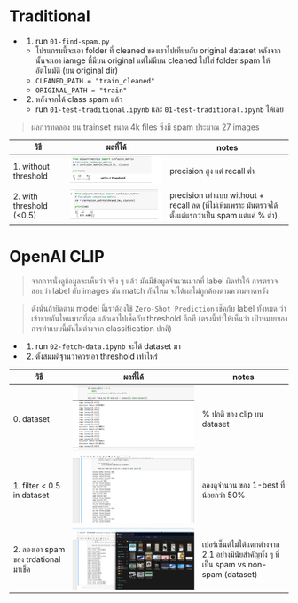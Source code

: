 # Traditional
- 1. run `01-find-spam.py`
	- โปรแกรมนี้จะเอา folder ที่ cleaned ของเราไปเทียบกับ original dataset หลังจากนั้นจะเอา iamge ที่มีบน original แต่ไม่มีบน cleaned ไปใส่ folder spam ให้อัตโนมัติ (บน original dir)
	- `CLEANED_PATH = "train_cleaned"`
	- `ORIGINAL_PATH = "train"`
- 2. หลังจากได้ class spam แล้ว
	- run `01-test-traditional.ipynb` และ `01-test-traditional.ipynb` ได้เลย

> ผลการทดลอง บน trainset ขนาด 4k files ซึ่งมี spam ประมาณ 27 images


| วิธี | ผลที่ได้ |  notes |
|---|---|---|
| 1. without threshold | ![/spam-class-result-without.png](spam-class-result-without.png) | precision สูง แต่ recall ต่ำ |
| 2. with threshold (<0.5) | ![/spam-class-result-with.png](spam-class-result-with.png)  | precision เท่าแบบ without + recall ลด (ที่ไม่เพิ่มเพราะ มันตรวจได้ตั้งแต่แรกว่าเป็น spam แต่แค่ % ต่ำ) |


# OpenAI CLIP

> จากการนั่งดูข้อมูลจะเห็นว่า จริง ๆ แล้ว มันมีข้อมูลจำนวนมากที่ label ผิดทำให้ การตรวจสอบว่า label กับ images มัน match กันไหม จะได้ผลไม่ถูกต้องตามความคาดหวัง

> ดังนั้นถ้ายึดตาม model นี้เราต้องใช้ `Zero-Shot Prediction` เช็คกับ label ทั้งหมด ว่าเข้าข่ายอันไหนมากที่สุด แล้วเอาไปเช็คกับ threshold อีกที (ตรงนี้ทำให้เห็นว่า เป้าหมายของการทำแบบนี้มันไม่ต่างจาก classification ปกติ)


- 1. run `02-fetch-data.ipynb` จะได้ dataset มา

- 2. ตั้งสมมติฐานว่าควรเอา threshold เท่าไหร่

| วิธี | ผลที่ได้ |  notes |
|---|---|---|
| 0. dataset | ![clip-normal.png](clip-normal.png) | % ปกติ ของ clip บน dataset |
| 1. filter < 0.5 in dataset | ![/clip-filter-threshold.png](clip-filter-threshold.png) | ลองดูจำนวน ของ 1-best ที่น้อยกว่า 50% |
| 2. ลองเอา spam ของ trdational มาเช็ค | ![/clip-k-best-1.png](clip-k-best-1.png)  | เปอร์เซ็นต์ไม่ได้แตกต่างจาก 2.1 อย่างมีนัยสำคัญทั้ง ๆ ที่เป็น spam vs non-spam (dataset) |
